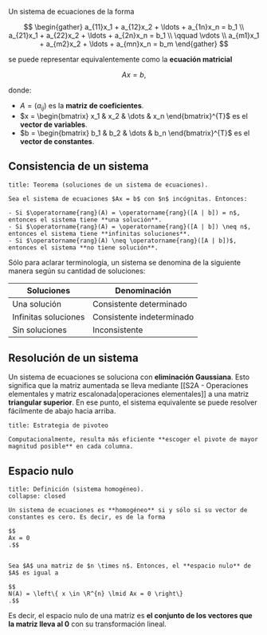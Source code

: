 Un sistema de ecuaciones de la forma

$$
\begin{gather}
a_{11}x_1 + a_{12}x_2 + \ldots + a_{1n}x_n = b_1 \\
a_{21}x_1 + a_{22}x_2 + \ldots + a_{2n}x_n = b_1 \\
\qquad \vdots \\
a_{m1}x_1 + a_{m2}x_2 + \ldots + a_{mn}x_n = b_m
\end{gather}
$$

se puede representar equivalentemente como la **ecuación matricial**

$$
Ax = b
,$$

donde:

- $A = (a_{ij})$ es la **matriz de coeficientes**.
- $x = \begin{bmatrix} x_1 & x_2 & \dots & x_n \end{bmatrix}^{T}$  es el **vector de variables**.
- $b = \begin{bmatrix} b_1 & b_2 & \dots & b_n \end{bmatrix}^{T}$ es el **vector de constantes**.

## Consistencia de un sistema

```ad-theorem
title: Teorema (soluciones de un sistema de ecuaciones).

Sea el sistema de ecuaciones $Ax = b$ con $n$ incógnitas. Entonces:

- Si $\operatorname{rang}(A) = \operatorname{rang}([A | b]) = n$, entonces el sistema tiene **una solución**.
- Si $\operatorname{rang}(A) = \operatorname{rang}([A | b]) \neq n$, entonces el sistema tiene **infinitas soluciones**.
- Si $\operatorname{rang}(A) \neq \operatorname{rang}([A | b])$, entonces el sistema **no tiene solución**.

```

Sólo para aclarar terminología, un sistema se denomina de la siguiente manera según su cantidad de soluciones:

| Soluciones           | Denominación              |
| -------------------- | ------------------------- |
| Una solución         | Consistente determinado   |
| Infinitas soluciones | Consistente indeterminado |
| Sin soluciones       | Inconsistente             |

## Resolución de un sistema

Un sistema de ecuaciones se soluciona con **eliminación Gaussiana**. Esto significa que la matriz aumentada se lleva mediante [[S2A - Operaciones elementales y matriz escalonada|operaciones elementales]] a una matriz **triangular superior**. En ese punto, el sistema equivalente se puede resolver fácilmente de abajo hacia arriba.

```ad-tip
title: Estrategia de pivoteo

Computacionalmente, resulta más eficiente **escoger el pivote de mayor magnitud posible** en cada columna.

```

## Espacio nulo

```ad-definition
title: Definición (sistema homogéneo).
collapse: closed

Un sistema de ecuaciones es **homogéneo** si y sólo si su vector de constantes es cero. Es decir, es de la forma

$$
Ax = 0
.$$

```


```ad-definition

Sea $A$ una matriz de $n \times n$. Entonces, el **espacio nulo** de $A$ es igual a

$$
N(A) = \left\{ x \in \R^{n} \lmid Ax = 0 \right\}
.$$

```

Es decir, el espacio nulo de una matriz es **el conjunto de los vectores que la matriz lleva al $0$** con su transformación lineal.
